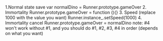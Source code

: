 1.Normal state save
var normalDino = Runner.prototype.gameOver 
2.  Immortality
Runner.prototype.gameOver = function (){} 
3. Speed (replace 1000 with the value you want)
Runner.instance_.setSpeed(1000)
4. Immortality cancel
Runner.prototype.gameOver = normalDino
note: #4 won't work without #1, and you should do #1, #2, #3, #4 in order (depends on what you want)
